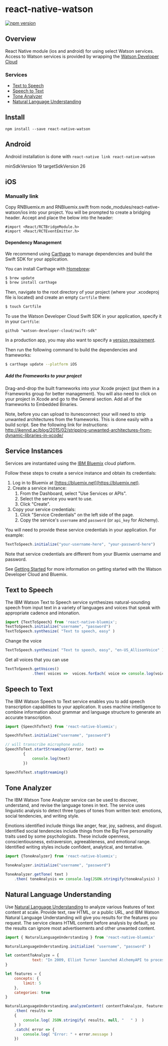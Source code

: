 # react-native-watson
[![npm version](https://badge.fury.io/js/react-native-watson.svg)](https://badge.fury.io/js/react-native-watson)


## Overview
React Native module (ios and android) for using select Watson services.  Access to Watson services is provided by wrapping the [Watson Developer Cloud](https://github.com/watson-developer-cloud/swift-sdk)

### Services

* [Text to Speech](#text-to-speech)
* [Speech to Text](#speech-to-text)
* [Tone Analyzer](#tone-analyzer)
* [Natural Language Understanding](#natural-language-understanding)

## Install

```shell
npm install --save react-native-watson

```
## Android
Android installation is done with ```react-native link react-native-watson```

minSdkVersion 19
targetSdkVersion 26

## iOS

### Manually link

Copy RNBluemix.m and RNBluemix.swift from node_modules/react-native-watson/ios into your project.  You will be prompted to create a bridging header.  Accept and place the below into the header:

```obj-c
#import <React/RCTBridgeModule.h>
#import <React/RCTEventEmitter.h>
```

#### Dependency Management

We recommend using [Carthage](https://github.com/Carthage/Carthage) to manage dependencies and build the Swift SDK for your application.

You can install Carthage with [Homebrew](http://brew.sh/):

```bash
$ brew update
$ brew install carthage
```

Then, navigate to the root directory of your project (where your .xcodeproj file is located) and create an empty `Cartfile` there:

```bash
$ touch Cartfile
```

To use the Watson Developer Cloud Swift SDK in your application, specify it in your `Cartfile`:

```
github "watson-developer-cloud/swift-sdk"
```

In a production app, you may also want to specify a [version requirement](https://github.com/Carthage/Carthage/blob/master/Documentation/Artifacts.md#version-requirement).

Then run the following command to build the dependencies and frameworks:

```bash
$ carthage update --platform iOS
```

##### Add the Frameworks to your project

Drag-and-drop the built frameworks into your Xcode project (put them in a Frameworks group for better management).  You will also need to click on your project in Xcode and go to the General section.  Add all of the frameworks to Embedded Binaries.

Note, before you can upload to itunesconnect your will need to strip unwanted architectures from the frameworks.  This is done easily with a build script.  See the following link for instructions: http://ikennd.ac/blog/2015/02/stripping-unwanted-architectures-from-dynamic-libraries-in-xcode/

## Service Instances

Services are instantiated using the [IBM Bluemix](http://www.ibm.com/cloud-computing/bluemix/) cloud platform.

Follow these steps to create a service instance and obtain its credentials:

1. Log in to Bluemix at [https://bluemix.net](https://bluemix.net).
2. Create a service instance:
    1. From the Dashboard, select "Use Services or APIs".
    2. Select the service you want to use.
    3. Click "Create".
3. Copy your service credentials:
    1. Click "Service Credentials" on the left side of the page.
    2. Copy the service's `username` and `password` (or `api_key` for Alchemy).

You will need to provide these service credentials in your application. For example:

```javascript
TextToSpeech.initialize("your-username-here", "your-password-here")
```

Note that service credentials are different from your Bluemix username and password.

See [Getting Started](https://www.ibm.com/watson/developercloud/doc/common/index.html) for more information on getting started with the Watson Developer Cloud and Bluemix.

## Text to Speech

The IBM Watson Text to Speech service synthesizes natural-sounding speech from input text in a variety of languages and voices that speak with appropriate cadence and intonation.

```javascript
import {TextToSpeech} from 'react-native-bluemix';
TextToSpeech.initialize("username", "password")
TextToSpeech.synthesize( "Text to speech, easy" )
```

Change the voice

```javascript
TextToSpeech.synthesize( "Text to speech, easy", "en-US_AllisonVoice" )
```

Get all voices that you can use

```javascript
TextToSpeech.getVoices()
            .then( voices =>  voices.forEach( voice => console.log(voice.name) ) )
```

## Speech to Text

The IBM Watson Speech to Text service enables you to add speech transcription capabilities to your application. It uses machine intelligence to combine information about grammar and language structure to generate an accurate transcription. 

```javascript
import {SpeechToText} from 'react-native-bluemix';

SpeechToText.initialize("username", "password")

// will transcribe microphone audio
SpeechToText.startStreaming((error, text) =>
        {
            console.log(text)
        })

SpeechToText.stopStreaming()   
```

## Tone Analyzer

The IBM Watson Tone Analyzer service can be used to discover, understand, and revise the language tones in text. The service uses linguistic analysis to detect three types of tones from written text: emotions, social tendencies, and writing style.

Emotions identified include things like anger, fear, joy, sadness, and disgust. Identified social tendencies include things from the Big Five personality traits used by some psychologists. These include openness, conscientiousness, extraversion, agreeableness, and emotional range. Identified writing styles include confident, analytical, and tentative.

```javascript
import {ToneAnalyzer} from 'react-native-bluemix';

ToneAnalyzer.initialize("username", "password")

ToneAnalyzer.getTone( text )
    .then( toneAnalysis => console.log(JSON.stringify(toneAnalysis) )
```

## Natural Language Understanding
Use [Natural Language Understanding](https://console.bluemix.net/docs/services/natural-language-understanding/index.html#about) to analyze various features of text content at scale. Provide text, raw HTML, or a public URL, and IBM Watson Natural Language Understanding will give you results for the features you request. The service cleans HTML content before analysis by default, so the results can ignore most advertisements and other unwanted content.

```javascript
import { NaturalLanguageUnderstanding } from 'react-native-bluemix'

NaturalLanguageUnderstanding.initialize( "username", "password" )

let contentToAnalyze = {
            text: "In 2009, Elliot Turner launched AlchemyAPI to process the written word, with all of its quirks and nuances, and got immediate traction."
}

let features = {
    concepts: {
        limit: 5
    },
    categories: true
}

NaturalLanguageUnderstanding.analyzeContent( contentToAnalyze, features )
    .then( results =>
    {
        console.log( JSON.stringify( results, null, "   " )  )
    } )
    .catch( error => {
        console.log( "Error: " + error.message )
    })
```
